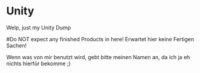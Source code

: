 # Unity
Welp, just my Unity Dump

#Do NOT expect any finished Products in here!      Erwartet hier keine Fertigen Sachen!

Wenn was von mir benutzt wird, gebt bitte meinen Namen an, da ich ja eh nichts hierfür bekomme ;)
